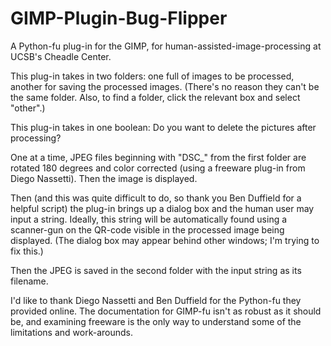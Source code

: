 # GIMP-Plugin-Bug-Flipper
A Python-fu plug-in for the GIMP, for human-assisted-image-processing at UCSB's Cheadle Center.

This plug-in takes in two folders: one full of images to be processed, another for saving the processed images.
(There's no reason they can't be the same folder. Also, to find a folder, click the relevant box and select "other".)

This plug-in takes in one boolean: Do you want to delete the pictures after processing?

One at a time, JPEG files beginning with "DSC_" from the first folder are rotated 180 degrees and color corrected
(using a freeware plug-in from Diego Nassetti). Then the image is displayed.

Then (and this was quite difficult to do, so thank you Ben Duffield for a helpful script) the plug-in brings up a dialog box
and the human user may input a string. Ideally, this string will be automatically found using a scanner-gun
on the QR-code visible in the processed image being displayed. (The dialog box may appear behind other windows; I'm trying to fix this.)

Then the JPEG is saved in the second folder with the input string as its filename. 

I'd like to thank Diego Nassetti and Ben Duffield for the Python-fu they provided online. The documentation for GIMP-fu isn't
as robust as it should be, and examining freeware is the only way to understand some of the limitations and work-arounds.
